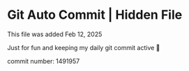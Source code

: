 # Git Auto Commit | Hidden File

This file was added Feb 12, 2025

Just for fun and keeping my daily git commit active 🤪

commit number: 1491957
